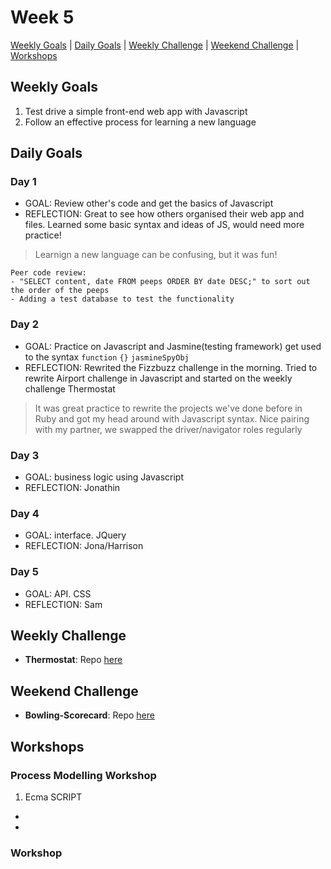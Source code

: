 # Week 5

[Weekly Goals](#weekly-goals) | [Daily Goals](#daily-goals) | [Weekly Challenge](#weekly-challenge) | [Weekend Challenge](#weekend-challenge) | [Workshops](#workshops)



## Weekly Goals

1. Test drive a simple front-end web app with Javascript
2. Follow an effective process for learning a new language
 

## Daily Goals
### Day 1
- GOAL: Review other's code and get the basics of Javascript
- REFLECTION: Great to see how others organised their web app and files. Learned some basic syntax and ideas of JS, would need more practice! 
> Learnign a new language can be confusing, but it was fun!
```
Peer code review:
- "SELECT content, date FROM peeps ORDER BY date DESC;" to sort out the order of the peeps
- Adding a test database to test the functionality
```

### Day 2
- GOAL: Practice on Javascript and Jasmine(testing framework) get used to the syntax `function` `{}` `jasmineSpyObj`
- REFLECTION: Rewrited the Fizzbuzz challenge in the morning. Tried to rewrite Airport challenge in Javascript and started on the weekly challenge Thermostat
> It was great practice to rewrite the projects we've done before in Ruby and got my head around with Javascript syntax. Nice pairing with my partner, we swapped the driver/navigator roles regularly


### Day 3
- GOAL: business logic using Javascript
- REFLECTION: 
Jonathin

### Day 4
- GOAL: interface. JQuery
- REFLECTION:
Jona/Harrison

### Day 5
- GOAL: API. CSS
- REFLECTION:
Sam

## Weekly Challenge
- **Thermostat**:
Repo [here](https://github.com/jj49411/thermostat)


## Weekend Challenge
- **Bowling-Scorecard**:
 Repo [here](https://github.com/jj49411/bowling-challenge)


## Workshops

### Process Modelling Workshop

1. Ecma SCRIPT
 -	
 -	
 
### Workshop
